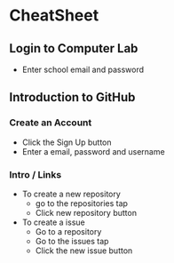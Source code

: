 # CheatSheet

## Login to Computer Lab
- Enter school email and password

## Introduction to GitHub
### Create an Account
- Click the Sign Up button
- Enter a email, password and username
### Intro / Links
- To create a new repository
  - go to the repositories tap
  - Click new repository button
- To create a issue
  - Go to a repository
  - Go to the issues tap
  - Click the new issue button
